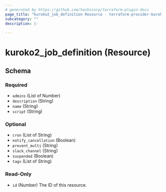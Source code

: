 ```yaml
---
# generated by https://github.com/hashicorp/terraform-plugin-docs
page_title: "kuroko2_job_definition Resource - terraform-provider-kuroko2"
subcategory: ""
description: |-
  
---
```


# kuroko2_job_definition (Resource)





<!-- schema generated by tfplugindocs -->
## Schema

### Required

- `admins` (List of Number)
- `description` (String)
- `name` (String)
- `script` (String)

### Optional

- `cron` (List of String)
- `notify_cancellation` (Boolean)
- `prevent_multi` (String)
- `slack_channel` (String)
- `suspended` (Boolean)
- `tags` (List of String)

### Read-Only

- `id` (Number) The ID of this resource.
